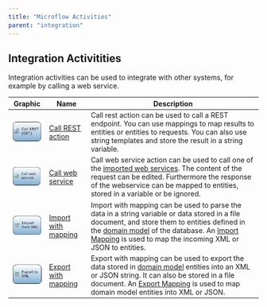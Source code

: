 ```yaml
---
title: "Microflow Activities"
parent: "integration"
---
```

## Integration Activitities

Integration activities can be used to integrate with other systems, for example by calling a web service.

| Graphic | Name | Description |
| --- | --- | --- |
| ![](attachments/16713769/19399144.png) | [Call REST action](call-rest-action) | Call rest action can be used to call a REST endpoint. You can use mappings to map results to entities or entities to requests. You can also use string templates and store the result in a string variable. |
| ![](attachments/16713769/19398967.png) | [Call web service](call-web-service-action) | Call web service action can be used to call one of the [imported web services](consumed-web-services). The content of the request can be edited. Furthermore the response of the webservice can be mapped to entities, stored in a variable or be ignored. |
| ![](attachments/16713769/19398968.png) | [Import with mapping](import-mapping-action) | Import with mapping can be used to parse the data in a string variable or data stored in a file document, and store them to entities defined in the [domain model](domain-model) of the database. An [Import Mapping](import-mappings) is used to map the incoming XML or JSON to entities. |
| ![](attachments/16713769/19398969.png) | [Export with mapping](export-mapping-action) | Export with mapping can be used to export the data stored in [domain model](domain-model) entities into an XML or JSON string. It can also be stored in a file document. An [Export Mapping](export-mappings) is used to map domain model entities into XML or JSON. |
